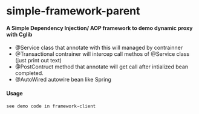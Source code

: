 # simple-framework-parent
#### A Simple Dependency Injection/ AOP framework to demo dynamic proxy with Cglib 
* @Service class that annotate with this will managed by contrainner
* @Transactional contrainer will intercep call methos of @Service class (just print out text)
* @PostContruct method that annotate will get call after intialized bean completed.
* @AutoWired autowire bean like Spring
#### Usage
    see demo code in framework-client
